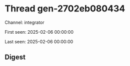 # Thread gen-2702eb080434
Channel: integrator

First seen: 2025-02-06 00:00:00

Last seen: 2025-02-06 00:00:00

## Digest


